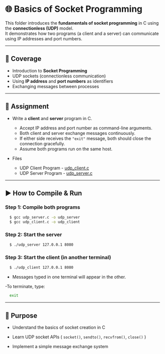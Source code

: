 # 🌐 Basics of Socket Programming  

This folder introduces the **fundamentals of socket programming** in C using the **connectionless (UDP)** model.  
It demonstrates how two programs (a client and a server) can communicate using IP addresses and port numbers.  

---

## 📘 Coverage  

- Introduction to **Socket Programming**  
- UDP sockets (connectionless communication)  
- Using **IP address** and **port numbers** as identifiers  
- Exchanging messages between processes  

---

## 📝 Assignment  

- Write a **client** and **server** program in C.
  
  - Accept IP address and port number as command-line arguments.  
  - Both client and server exchange messages continuously.  
  - If either side receives the `"exit"` message, both should close the connection gracefully.  
  - Assume both programs run on the same host.
    
- Files
  
  - UDP Client Program - [udp_client.c](https://github.com/PrateekRaj8125/Computer-Network-Basics/blob/main/Basics%20of%20Socket%20Programming/udp_client.c)
  - UDP Server Program - [udp_server.c](https://github.com/PrateekRaj8125/Computer-Network-Basics/blob/main/Basics%20of%20Socket%20Programming/udp_server.c)
---

## ▶️ How to Compile & Run  

### Step 1: Compile both programs  

  ```sh
    $ gcc udp_server.c -o udp_server
    $ gcc udp_client.c -o udp_client
  ```

### Step 2: Start the server

  ```sh
    $ ./udp_server 127.0.0.1 8080
  ```

### Step 3: Start the client (in another terminal)

  ```sh
    $ ./udp_client 127.0.0.1 8080
  ```

- Messages typed in one terminal will appear in the other.

-To terminate, type:

  ```sh
    exit
  ```

---

## 🎯 Purpose

- Understand the basics of socket creation in C

- Learn UDP socket APIs ( `socket()`, `sendto()`, `recvfrom()`, `close()` )

- Implement a simple message exchange system
